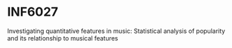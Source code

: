 # INF6027
Investigating quantitative features in music: Statistical analysis of popularity and its relationship to musical features
